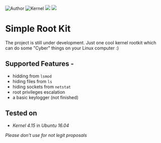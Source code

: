 ![Author](https://img.shields.io/badge/Author-Mher-blueviole) ![Kernel](https://img.shields.io/badge/kernel-4.15-green.svg) ![](https://img.shields.io/badge/Language-C-blue.svg) ![](https://img.shields.io/badge/OS-Ubuntu%2016.04-purple.svg)
# Simple Root Kit 

The project is still under development.
Just one cool kernel rootkit which can do some "Cyber" things on your Linux computer :)


## Supported Features - 
* hidding from `lsmod`
* hiding files from `ls`
* hiding sockets from `netstat`
* root privileges escalation
* a basic keylogger (not finished)

## Tested on 
* *Kernel 4.15* in *Ubuntu 16.04* 

*Please don't use for not legit proposals*


